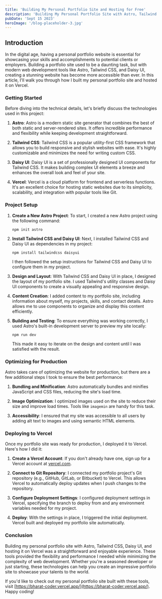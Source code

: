 ```yaml
---
title: 'Building My Personal Portfolio Site and Hosting for Free'
description: 'Building My Personal Portfolio Site with Astro, Tailwind CSS, Daisy UI, and Hosting on Vercel'
pubDate: 'Sept 15 2023'
heroImage: '/blog-placeholder-3.jpg'
---
```


## Introduction

In the digital age, having a personal portfolio website is essential for showcasing your skills and accomplishments to potential clients or employers. Building a portfolio site used to be a daunting task, but with modern web development tools like Astro, Tailwind CSS, and Daisy UI, creating a stunning website has become more accessible than ever. In this article, I'll walk you through how I built my personal portfolio site and hosted it on Vercel.

### Getting Started

Before diving into the technical details, let's briefly discuss the technologies used in this project:

1. **Astro**: Astro is a modern static site generator that combines the best of both static and server-rendered sites. It offers incredible performance and flexibility while keeping development straightforward.

2. **Tailwind CSS**: Tailwind CSS is a popular utility-first CSS framework that allows you to build responsive and stylish websites with ease. It's highly customizable and minimizes the need for writing custom CSS.

3. **Daisy UI**: Daisy UI is a set of professionally designed UI components for Tailwind CSS. It makes building complex UI elements a breeze and enhances the overall look and feel of your site.

4. **Vercel**: Vercel is a cloud platform for frontend and serverless functions. It's an excellent choice for hosting static websites due to its simplicity, scalability, and integration with popular tools like Git.

### Project Setup

1. **Create a New Astro Project**: To start, I created a new Astro project using the following command:

   ```
   npm init astro
   ```

2. **Install Tailwind CSS and Daisy UI**: Next, I installed Tailwind CSS and Daisy UI as dependencies in my project:

   ```
   npm install tailwindcss daisyui
   ```

   I then followed the setup instructions for Tailwind CSS and Daisy UI to configure them in my project.

3. **Design and Layout**: With Tailwind CSS and Daisy UI in place, I designed the layout of my portfolio site. I used Tailwind's utility classes and Daisy UI components to create a visually appealing and responsive design.

4. **Content Creation**: I added content to my portfolio site, including information about myself, my projects, skills, and contact details. Astro allows me to use components to organize and display this content efficiently.

5. **Building and Testing**: To ensure everything was working correctly, I used Astro's built-in development server to preview my site locally:

   ```
   npm run dev
   ```

   This made it easy to iterate on the design and content until I was satisfied with the result.

### Optimizing for Production

Astro takes care of optimizing the website for production, but there are a few additional steps I took to ensure the best performance:

1. **Bundling and Minification**: Astro automatically bundles and minifies JavaScript and CSS files, reducing the site's load time.

2. **Image Optimization**: I optimized images used on the site to reduce their size and improve load times. Tools like `imagemin` are handy for this task.

3. **Accessibility**: I ensured that my site was accessible to all users by adding alt text to images and using semantic HTML elements.

### Deploying to Vercel

Once my portfolio site was ready for production, I deployed it to Vercel. Here's how I did it:

1. **Create a Vercel Account**: If you don't already have one, sign up for a Vercel account at [vercel.com](https://vercel.com/).

2. **Connect to Git Repository**: I connected my portfolio project's Git repository (e.g., GitHub, GitLab, or Bitbucket) to Vercel. This allows Vercel to automatically deploy updates when I push changes to the repository.

3. **Configure Deployment Settings**: I configured deployment settings in Vercel, specifying the branch to deploy from and any environment variables needed for my project.

4. **Deploy**: With the settings in place, I triggered the initial deployment. Vercel built and deployed my portfolio site automatically.

### Conclusion

Building my personal portfolio site with Astro, Tailwind CSS, Daisy UI, and hosting it on Vercel was a straightforward and enjoyable experience. These tools provided the flexibility and performance I needed while minimizing the complexity of web development. Whether you're a seasoned developer or just starting, these technologies can help you create an impressive portfolio site to showcase your talents to the world.

If you'd like to check out my personal portfolio site built with these tools, visit [https://bharat-coder.vercel.app/](https://bharat-coder.vercel.app/). Happy coding!
